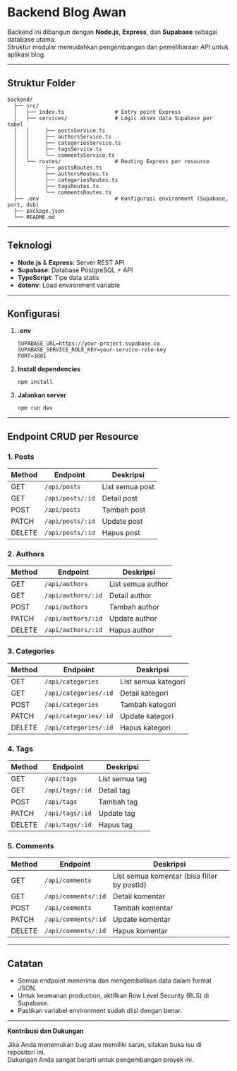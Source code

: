 # Backend Blog Awan

Backend ini dibangun dengan **Node.js**, **Express**, dan **Supabase** sebagai database utama.  
Struktur modular memudahkan pengembangan dan pemeliharaan API untuk aplikasi blog.

---

## Struktur Folder

```
backend/
  ├── src/
  │   ├── index.ts                # Entry point Express
  │   ├── services/               # Logic akses data Supabase per tabel
  │   │     ├── postsService.ts
  │   │     ├── authorsService.ts
  │   │     ├── categoriesService.ts
  │   │     ├── tagsService.ts
  │   │     └── commentsService.ts
  │   └── routes/                 # Routing Express per resource
  │         ├── postsRoutes.ts
  │         ├── authorsRoutes.ts
  │         ├── categoriesRoutes.ts
  │         ├── tagsRoutes.ts
  │         └── commentsRoutes.ts
  ├── .env                        # Konfigurasi environment (Supabase, port, dsb)
  ├── package.json
  └── README.md
```

---

## Teknologi

- **Node.js** & **Express**: Server REST API
- **Supabase**: Database PostgreSQL + API
- **TypeScript**: Tipe data statis
- **dotenv**: Load environment variable

---

## Konfigurasi

1. **.env**
   ```
   SUPABASE_URL=https://your-project.supabase.co
   SUPABASE_SERVICE_ROLE_KEY=your-service-role-key
   PORT=3001
   ```

2. **Install dependencies**
   ```
   npm install
   ```

3. **Jalankan server**
   ```
   npm run dev
   ```

---

## Endpoint CRUD per Resource

### 1. **Posts**
| Method | Endpoint           | Deskripsi           |
|--------|--------------------|---------------------|
| GET    | `/api/posts`       | List semua post     |
| GET    | `/api/posts/:id`   | Detail post         |
| POST   | `/api/posts`       | Tambah post         |
| PATCH  | `/api/posts/:id`   | Update post         |
| DELETE | `/api/posts/:id`   | Hapus post          |

### 2. **Authors**
| Method | Endpoint             | Deskripsi           |
|--------|----------------------|---------------------|
| GET    | `/api/authors`       | List semua author   |
| GET    | `/api/authors/:id`   | Detail author       |
| POST   | `/api/authors`       | Tambah author       |
| PATCH  | `/api/authors/:id`   | Update author       |
| DELETE | `/api/authors/:id`   | Hapus author        |

### 3. **Categories**
| Method | Endpoint                | Deskripsi           |
|--------|-------------------------|---------------------|
| GET    | `/api/categories`       | List semua kategori |
| GET    | `/api/categories/:id`   | Detail kategori     |
| POST   | `/api/categories`       | Tambah kategori     |
| PATCH  | `/api/categories/:id`   | Update kategori     |
| DELETE | `/api/categories/:id`   | Hapus kategori      |

### 4. **Tags**
| Method | Endpoint           | Deskripsi           |
|--------|--------------------|---------------------|
| GET    | `/api/tags`        | List semua tag      |
| GET    | `/api/tags/:id`    | Detail tag          |
| POST   | `/api/tags`        | Tambah tag          |
| PATCH  | `/api/tags/:id`    | Update tag          |
| DELETE | `/api/tags/:id`    | Hapus tag           |

### 5. **Comments**
| Method | Endpoint              | Deskripsi           |
|--------|-----------------------|---------------------|
| GET    | `/api/comments`       | List semua komentar (bisa filter by postId) |
| GET    | `/api/comments/:id`   | Detail komentar     |
| POST   | `/api/comments`       | Tambah komentar     |
| PATCH  | `/api/comments/:id`   | Update komentar     |
| DELETE | `/api/comments/:id`   | Hapus komentar      |

---

## Catatan

- Semua endpoint menerima dan mengembalikan data dalam format JSON.
- Untuk keamanan production, aktifkan Row Level Security (RLS) di Supabase.
- Pastikan variabel environment sudah diisi dengan benar.

---

**Kontribusi dan Dukungan**

Jika Anda menemukan bug atau memiliki saran, silakan buka isu di repositori ini.  
Dukungan Anda sangat berarti untuk pengembangan proyek ini.